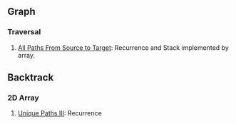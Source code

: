  ## Graph 

 ### Traversal 

 1. [All Paths From Source to Target](https://leetcode.com/problems/all-paths-from-source-to-target/): Recurrence and Stack implemented by array.

 ## Backtrack

 ### 2D Array

 1. [Unique Paths III](https://leetcode.com/problems/unique-paths-iii/): Recurrence